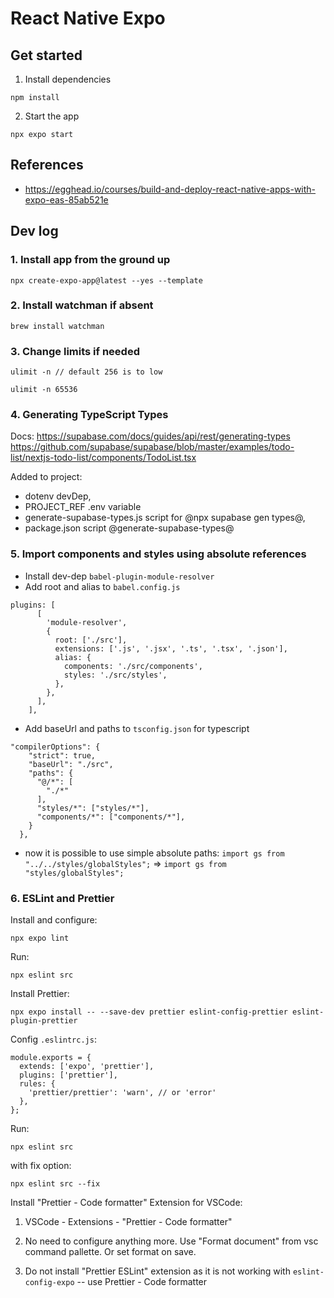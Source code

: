 # React Native Expo

## Get started

1. Install dependencies

```
npm install
```

2. Start the app

```
npx expo start
```

## References
- https://egghead.io/courses/build-and-deploy-react-native-apps-with-expo-eas-85ab521e

## Dev log

### 1. Install app from the ground up

```
npx create-expo-app@latest --yes --template
```

### 2. Install watchman if absent

```
brew install watchman
```

### 3. Change limits if needed

```
ulimit -n // default 256 is to low
```

```
ulimit -n 65536
```

### 4. Generating TypeScript Types

Docs:
https://supabase.com/docs/guides/api/rest/generating-types
https://github.com/supabase/supabase/blob/master/examples/todo-list/nextjs-todo-list/components/TodoList.tsx

Added to project:

- dotenv devDep,
- PROJECT_REF .env variable
- generate-supabase-types.js script for @npx supabase gen types@,
- package.json script @generate-supabase-types@

### 5. Import components and styles using absolute references

- Install dev-dep `babel-plugin-module-resolver`
- Add root and alias to `babel.config.js`

```
plugins: [
      [
        'module-resolver',
        {
          root: ['./src'],
          extensions: ['.js', '.jsx', '.ts', '.tsx', '.json'],
          alias: {
            components: './src/components',
            styles: './src/styles',
          },
        },
      ],
    ],
```

- Add baseUrl and paths to `tsconfig.json` for typescript

```
"compilerOptions": {
    "strict": true,
    "baseUrl": "./src",
    "paths": {
      "@/*": [
        "./*"
      ],
      "styles/*": ["styles/*"],
      "components/*": ["components/*"],
    }
  },
```

- now it is possible to use simple absolute paths:
  `import gs from "../../styles/globalStyles";` => `import gs from "styles/globalStyles";`

### 6. ESLint and Prettier

Install and configure:

```
npx expo lint
```

Run:

```
npx eslint src
```

Install Prettier:

```
npx expo install -- --save-dev prettier eslint-config-prettier eslint-plugin-prettier
```

Config `.eslintrc.js`:

```
module.exports = {
  extends: ['expo', 'prettier'],
  plugins: ['prettier'],
  rules: {
    'prettier/prettier': 'warn', // or 'error'
  },
};
```

Run:

```
npx eslint src
```

with fix option:

```
npx eslint src --fix
```

Install "Prettier - Code formatter" Extension for VSCode:

1. VSCode - Extensions - "Prettier - Code formatter"

2. No need to configure anything more. Use "Format document" from vsc command pallette. Or set format on save.

3. Do not install "Prettier ESLint" extension as it is not working with `eslint-config-expo` -- use Prettier - Code formatter
